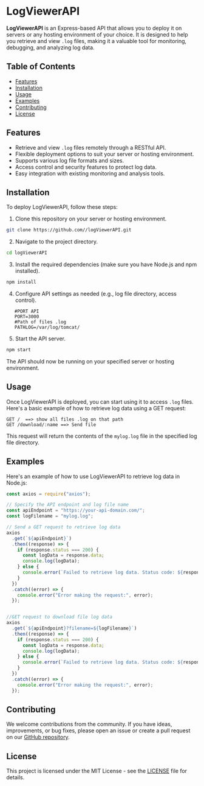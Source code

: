 # LogViewerAPI

**LogViewerAPI** is an Express-based API that allows you to deploy it on servers or any hosting environment of your choice. It is designed to help you retrieve and view `.log` files, making it a valuable tool for monitoring, debugging, and analyzing log data.

## Table of Contents

- [Features](#features)
- [Installation](#installation)
- [Usage](#usage)
- [Examples](#examples)
- [Contributing](#contributing)
- [License](#license)

## Features

- Retrieve and view `.log` files remotely through a RESTful API.
- Flexible deployment options to suit your server or hosting environment.
- Supports various log file formats and sizes.
- Access control and security features to protect log data.
- Easy integration with existing monitoring and analysis tools.

## Installation

To deploy LogViewerAPI, follow these steps:

1. Clone this repository on your server or hosting environment.

```bash
git clone https://github.com//logViewerAPI.git
```

2. Navigate to the project directory.

```bash
cd logViewerAPI
```

3. Install the required dependencies (make sure you have Node.js and npm installed).

```bash
npm install
```

4. Configure API settings as needed (e.g., log file directory, access control).

 ```
    #PORT API
    PORT=3000
    #Path of files .log
    PATHLOG=/var/log/tomcat/
 ```

5. Start the API server.

```bash
npm start
```

The API should now be running on your specified server or hosting environment.

## Usage

Once LogViewerAPI is deployed, you can start using it to access `.log` files. Here's a basic example of how to retrieve log data using a GET request:

```http
GET /  ==> show all files .log on that path
GET /download/:name ==> Send file 
```

This request will return the contents of the `mylog.log` file in the specified log file directory.

## Examples

Here's an example of how to use LogViewerAPI to retrieve log data in Node.js:

```javascript
const axios = require("axios");

// Specify the API endpoint and log file name
const apiEndpoint = "https://your-api-domain.com/";
const logFilename = "mylog.log";

// Send a GET request to retrieve log data
axios
  .get(`${apiEndpoint}`)
  .then((response) => {
    if (response.status === 200) {
      const logData = response.data;
      console.log(logData);
    } else {
      console.error(`Failed to retrieve log data. Status code: ${response.status}`);
    }
  })
  .catch((error) => {
    console.error("Error making the request:", error);
  });


//GET request to download file log data
axios
  .get(`${apiEndpoint}?filename=${logFilename}`)
  .then((response) => {
    if (response.status === 200) {
      const logData = response.data;
      console.log(logData);
    } else {
      console.error(`Failed to retrieve log data. Status code: ${response.status}`);
    }
  })
  .catch((error) => {
    console.error("Error making the request:", error);
  });
```

## Contributing

We welcome contributions from the community. If you have ideas, improvements, or bug fixes, please open an issue or create a pull request on our [GitHub repository](https://github.com/your-username/logViewerAPI).

## License

This project is licensed under the MIT License - see the [LICENSE](LICENSE) file for details.